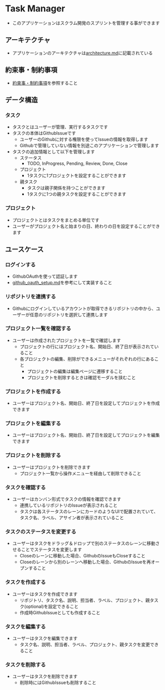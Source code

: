 # Task Manager

- このアプリケーションはスクラム開発のスプリントを管理する事ができます

## アーキテクチャ

- アプリケーションのアーキテクチャは[architecture.md](./architecture.md)に記載されている

## 約束事・制約事項

- [約束事・制約事項](./architecture.md#約束事制約事項)を参照すること

## データ構造

### タスク

- タスクとはユーザーが管理、実行するタスクです
- タスクの本体はGithubIssueです
  - ユーザーのGithubに対する権限を使ってIssueの情報を取得します
  - Githubで管理していない情報を別途このアプリケーションで管理します
- タスクの追加情報として以下を管理します
  - ステータス
    - TODO, InProgress, Pending, Review, Done, Close
  - プロジェクト
    - 1タスクに1プロジェクトを設定することができます
  - 親タスク
    - タスクは親子関係を持つことができます
    - 1タスクに1つの親タスクを設定することができます

### プロジェクト

- プロジェクトとはタスクをまとめる単位です
- ユーザーがプロジェクト名と始まりの日、終わりの日を設定することができます

## ユースケース

### ログインする

- GithubOAuthを使って認証します
- [github_oauth_setup.md](./github_oauth_setup)を参考にして実装すること

### リポジトリを連携する

- Githubにログインしているアカウントが取得できるリポジトリの中から、ユーザーが任意のリポジトリを選択して連携します

### プロジェクト一覧を確認する

- ユーザーは作成されたプロジェクトを一覧で確認します
  - プロジェクトの行にはプロジェクト名、開始日、終了日が表示されていること
  - 各プロジェクトの編集、削除ができるメニューがそれぞれの行にあること
    - プロジェクトの編集は編集ページに遷移すること
    - プロジェクトを削除するときは確認モーダルを挟むこと

### プロジェクトを作成する

- ユーザーはプロジェクト名、開始日、終了日を設定してプロジェクトを作成できます

### プロジェクトを編集する

- ユーザーはプロジェクト名、開始日、終了日を設定してプロジェクトを編集できます

### プロジェクトを削除する

- ユーザーはプロジェクトを削除できます
  - プロジェクト一覧から操作メニューを経由して削除できること

### タスクを確認する

- ユーザーはカンバン形式でタスクの情報を確認できます
  - 連携しているリポジトリのIssueが表示されること
  - タスクは各ステータスのレーンにカードのようなUIで配置されていて、タスク名、ラベル、アサイン者が表示されていること

### タスクのステータスを変更する

- ユーザーはタスクをドラッグ＆ドロップで別のステータスのレーンに移動させることでステータスを変更します
  - Closeのレーンに移動した場合、GithubのIssueもCloseすること
  - Closeのレーンから別のレーンへ移動した場合、GithubのIssueを再オープンすること

### タスクを作成する

- ユーザーはタスクを作成できます
  - リポジトリ、タスク名、説明、担当者、ラベル、プロジェクト、親タスク(optional)を設定できること
  - 作成時GithubIssueとしても作成すること

### タスクを編集する

- ユーザーはタスクを編集できます
  - タスク名、説明、担当者、ラベル、プロジェクト、親タスクを変更できること

### タスクを削除する

- ユーザーはタスクを削除できます
  - 削除時にはGithubIssueも削除すること
